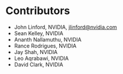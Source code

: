 # Contributors

- John Linford, NVIDIA, jlinford@nvidia.com
- Sean Kelley, NVIDIA
- Ananth Nallamuthu, NVIDIA
- Rance Rodrigues, NVIDIA
- Jay Shah, NVIDIA
- Leo Aqrabawi, NVIDIA
- David Clark, NVIDIA
